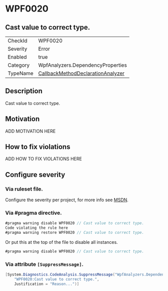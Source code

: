 # WPF0020
## Cast value to correct type.

<!-- start generated table -->
<table>
<tr>
  <td>CheckId</td>
  <td>WPF0020</td>
</tr>
<tr>
  <td>Severity</td>
  <td>Error</td>
</tr>
<tr>
  <td>Enabled</td>
  <td>true</td>
</tr>
<tr>
  <td>Category</td>
  <td>WpfAnalyzers.DependencyProperties</td>
</tr>
<tr>
  <td>TypeName</td>
  <td><a href="https://github.com/DotNetAnalyzers/WpfAnalyzers/blob/master/WpfAnalyzers.Analyzers/CallbackMethodDeclarationAnalyzer.cs">CallbackMethodDeclarationAnalyzer</a></td>
</tr>
</table>
<!-- end generated table -->

## Description

Cast value to correct type.

## Motivation

ADD MOTIVATION HERE

## How to fix violations

ADD HOW TO FIX VIOLATIONS HERE

<!-- start generated config severity -->
## Configure severity

### Via ruleset file.

Configure the severity per project, for more info see [MSDN](https://msdn.microsoft.com/en-us/library/dd264949.aspx).

### Via #pragma directive.
```C#
#pragma warning disable WPF0020 // Cast value to correct type.
Code violating the rule here
#pragma warning restore WPF0020 // Cast value to correct type.
```

Or put this at the top of the file to disable all instances.
```C#
#pragma warning disable WPF0020 // Cast value to correct type.
```

### Via attribute `[SuppressMessage]`.

```C#
[System.Diagnostics.CodeAnalysis.SuppressMessage("WpfAnalyzers.DependencyProperties", 
    "WPF0020:Cast value to correct type.", 
    Justification = "Reason...")]
```
<!-- end generated config severity -->